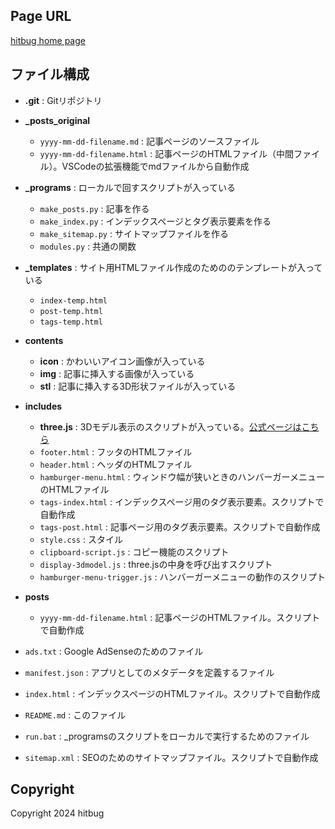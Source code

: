 ## Page URL
[hitbug home page](https://hitbug0.github.io/)

## ファイル構成

- **.git** : Gitリポジトリ
- **_posts_original**
    - `yyyy-mm-dd-filename.md` : 記事ページのソースファイル
    - `yyyy-mm-dd-filename.html` : 記事ページのHTMLファイル（中間ファイル）。VSCodeの拡張機能でmdファイルから自動作成
- **_programs** : ローカルで回すスクリプトが入っている
    - `make_posts.py` : 記事を作る
    - `make_index.py` : インデックスページとタグ表示要素を作る
    - `make_sitemap.py` : サイトマップファイルを作る
    - `modules.py` : 共通の関数
- **_templates** : サイト用HTMLファイル作成のためののテンプレートが入っている
    - `index-temp.html`
    - `post-temp.html`
    - `tags-temp.html`
- **contents**
    - **icon** : かわいいアイコン画像が入っている
    - **img** : 記事に挿入する画像が入っている
    - **stl** : 記事に挿入する3D形状ファイルが入っている
- **includes**
    - **three.js** : 3Dモデル表示のスクリプトが入っている。[公式ページはこちら](https://threejs.org/)
    - `footer.html` : フッタのHTMLファイル
    - `header.html` : ヘッダのHTMLファイル
    - `hamburger-menu.html` : ウィンドウ幅が狭いときのハンバーガーメニューのHTMLファイル
    - `tags-index.html` : インデックスページ用のタグ表示要素。スクリプトで自動作成
    - `tags-post.html` : 記事ページ用のタグ表示要素。スクリプトで自動作成
    - `style.css` : スタイル
    - `clipboard-script.js` : コピー機能のスクリプト
    - `display-3dmodel.js` : three.jsの中身を呼び出すスクリプト
    - `hamburger-menu-trigger.js` : ハンバーガーメニューの動作のスクリプト
- **posts**
    - `yyyy-mm-dd-filename.html` : 記事ページのHTMLファイル。スクリプトで自動作成

- `ads.txt` : Google AdSenseのためのファイル
- `manifest.json` : アプリとしてのメタデータを定義するファイル
- `index.html` : インデックスページのHTMLファイル。スクリプトで自動作成
- `README.md` : このファイル
- `run.bat` : _programsのスクリプトをローカルで実行するためのファイル
- `sitemap.xml` : SEOのためのサイトマップファイル。スクリプトで自動作成


## Copyright
Copyright 2024 hitbug
